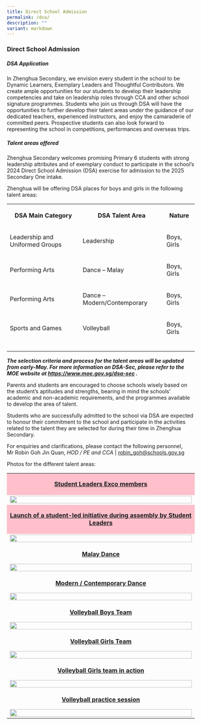 ```yaml
---
title: Direct School Admission
permalink: /dsa/
description: ""
variant: markdown
---
```

<h3>Direct School Admission</h3>
<h5>DSA Application</h5>
<p>In Zhenghua Secondary, we envision every student in the school to be Dynamic
Learners, Exemplary Leaders and Thoughtful Contributors. We create ample
opportunities for our students to develop their leadership competencies
and take on leadership roles through CCA and other school signature programmes.
Students who join us through DSA will have the opportunities to further
develop their talent areas under the guidance of our dedicated teachers,
experienced instructors, and enjoy the camaraderie of committed peers.
Prospective students can also look forward to representing the school in
competitions, performances and overseas trips.</p>
<h5>Talent areas offered</h5>
<p>Zhenghua Secondary welcomes promising Primary 6 students with strong leadership
attributes and of exemplary conduct to participate in the school’s 2024
Direct School Admission (DSA) exercise for admission to the 2025 Secondary
One intake.</p>
<p>Zhenghua will be offering DSA places for boys and girls in the following
talent areas:</p>
<table>
<tbody>
<tr>
<th rowspan="1" colspan="1">
<p>DSA Main Category</p>
</th>
<th rowspan="1" colspan="1">
<p>DSA Talent Area</p>
</th>
<th rowspan="1" colspan="1">
<p>Nature</p>
</th>
</tr>
<tr>
<td rowspan="1" colspan="1">
<p>Leadership and Uniformed Groups</p>
</td>
<td rowspan="1" colspan="1">
<p>Leadership</p>
</td>
<td rowspan="1" colspan="1">
<p>Boys, Girls</p>
</td>
</tr>
<tr>
<td rowspan="1" colspan="1">
<p>Performing Arts</p>
</td>
<td rowspan="1" colspan="1">
<p>Dance – Malay</p>
</td>
<td rowspan="1" colspan="1">
<p>Boys, Girls</p>
</td>
</tr>
<tr>
<td rowspan="1" colspan="1">
<p>Performing Arts</p>
</td>
<td rowspan="1" colspan="1">
<p>Dance – Modern/Contemporary</p>
</td>
<td rowspan="1" colspan="1">
<p>Boys, Girls</p>
</td>
</tr>
<tr>
<td rowspan="1" colspan="1">
<p>Sports and Games</p>
</td>
<td rowspan="1" colspan="1">
<p>Volleyball</p>
</td>
<td rowspan="1" colspan="1">
<p>Boys, Girls</p>
</td>
</tr>
<tr>
<td rowspan="1" colspan="1">
<p></p>
</td>
<td rowspan="1" colspan="1">
<p></p>
</td>
<td rowspan="1" colspan="1">
<p></p>
</td>
</tr>
</tbody>
</table>
<p><strong><em>The selection criteria and process for the talent areas will be updated from early-May. For more information on DSA-Sec, please refer to the MOE website at <a href="https://www.moe.gov.sg/dsa-sec" rel="noopener noreferrer nofollow" target="_blank">https://www.moe.gov.sg/dsa-sec</a> .</em></strong>
</p>
<p>Parents and students are encouraged to choose schools wisely based on
the student’s aptitudes and strengths, bearing in mind the schools’ academic
and non-academic requirements, and the programmes available to develop
the area of talent.</p>
<p>Students who are successfully admitted to the school via DSA are expected
to honour their commitment to the school and participate in the activities
related to the talent they are selected for during their time in Zhenghua
Secondary.</p>
<p>For enquiries and clarifications, please contact the following personnel,
<br>Mr Robin Goh Jin Quan, <em>HOD / PE and CCA</em> | <a href="robin_goh@schools.gov.sg" rel="noopener noreferrer nofollow" target="_blank">robin_goh@schools.gov.sg</a>
</p>
<p>Photos for the different talent areas:</p>
<table>
<tbody>
<tr>
<td rowspan="1" colspan="1" bgcolor="pink">
<p align="center"><strong><u>Student Leaders Exco members</u></strong>
</p>
</td>
</tr>
<tr>
<td rowspan="1" colspan="1">
<div class="isomer-image-wrapper">
<img style="width: 100%" height="auto" width="100%" alt="" src="/images/DSA_1_Exco_Members.jpg">
</div>
</td>
</tr>
<tr>
<td rowspan="1" colspan="1" bgcolor="pink">
<p align="center"><strong><u>Launch of a student-led initiative during assembly by Student Leaders</u></strong>
</p>
</td>
</tr>
<tr>
<td rowspan="1" colspan="1">
<div class="isomer-image-wrapper">
<img style="width: 100%" height="auto" width="100%" alt="" src="/images/DSA_2_Launch_of_a_student_led_initiative_during_assembly.jpg">
</div>
</td>
</tr>
<tr>
<td rowspan="1" colspan="1">
<p align="center"><strong><u>Malay Dance</u></strong>
</p>
<div class="isomer-image-wrapper">
<img style="width: 100%" height="auto" width="100%" alt="" src="/images/DSA_3_Dance___Malay.jpg">
</div>
</td>
</tr>
<tr>
<td rowspan="1" colspan="1">
<p align="center"><strong><u>Modern / Contemporary Dance</u></strong>
</p>
<div class="isomer-image-wrapper">
<img style="width: 100%" height="auto" width="100%" alt="" src="/images/DSA_4_Dance___Modern_Contemporary.jpg">
</div>
</td>
</tr>
<tr>
<td rowspan="1" colspan="1">
<p align="center"><strong><u>Volleyball Boys Team</u></strong>
</p>
<div class="isomer-image-wrapper">
<img style="width: 100%" height="auto" width="100%" alt="" src="/images/DSA_5_Volleyball___Boys_Team.jpg">
</div>
</td>
</tr>
<tr>
<td rowspan="1" colspan="1">
<p align="center"><strong><u>Volleyball Girls Team</u></strong>
</p>
<div class="isomer-image-wrapper">
<img style="width: 100%" height="auto" width="100%" alt="" src="/images/DSA_6_Volleyball___Girls_Team.jpg">
</div>
</td>
</tr>
<tr>
<td rowspan="1" colspan="1">
<p align="center"><strong><u>Volleyball Girls team in action</u></strong>
</p>
<div class="isomer-image-wrapper">
<img style="width: 100%" height="auto" width="100%" alt="" src="/images/DSA_7_Volleyball_Girls_team_in_action.jpg">
</div>
</td>
</tr>
<tr>
<td rowspan="1" colspan="1">
<p align="center"><strong><u>Volleyball practice session</u></strong>
</p>
<div class="isomer-image-wrapper">
<img style="width: 100%" height="auto" width="100%" alt="" src="/images/dsa_volleyball_1.jpg">
</div>
</td>
</tr>
</tbody>
</table>
<p></p>
